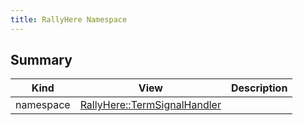 ```yaml
---
title: RallyHere Namespace
---
```


## Summary
| Kind | View | Description |
|------|------|-------------|
|namespace|[RallyHere::TermSignalHandler](/unreal-plugins/all/namespacerallyhere_1_1termsignalhandler/#namespaceRallyHere_1_1TermSignalHandler)||
